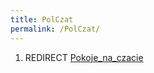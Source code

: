 ```yaml
---
title: PolCzat
permalink: /PolCzat/
---
```


1.  REDIRECT [Pokoje_na_czacie](/atopedia/Pokoje_na_czacie "wikilink")
